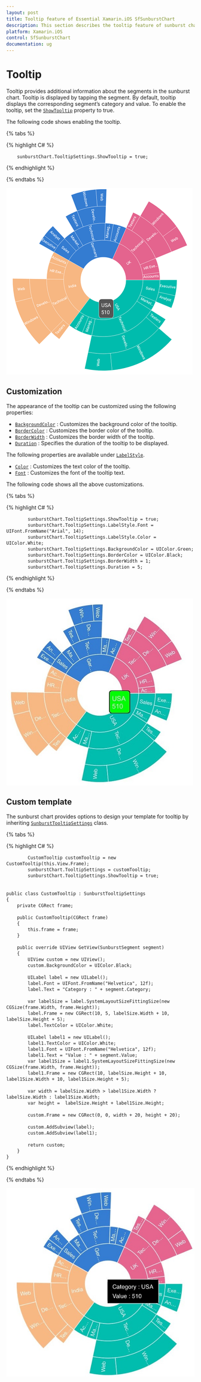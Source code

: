 ```yaml
---
layout: post
title: Tooltip feature of Essential Xamarin.iOS SfSunburstChart
description: This section describes the tooltip feature of sunburst chart.
platform: Xamarin.iOS
control: SfSunburstChart
documentation: ug
---
```


# Tooltip

Tooltip provides additional information about the segments in the sunburst chart. Tooltip is displayed by tapping the segment. By default, tooltip displays the corresponding segment’s category and value. To enable the tooltip, set the [`ShowTooltip`](https://help.syncfusion.com/cr/xamarin-ios/Syncfusion.SfSunburstChart.iOS.SunburstTooltipSettings.html#Syncfusion_SfSunburstChart_iOS_SunburstTooltipSettings_ShowTooltip) property to true.

The following code shows enabling the tooltip.

{% tabs %} 

{% highlight C# %} 

        sunburstChart.TooltipSettings.ShowTooltip = true;

{% endhighlight %}

{% endtabs %} 

![](Tooltip_images/Tooltip.png)

## Customization

The appearance of the tooltip can be customized using the following properties:

* [`BackgroundColor`](https://help.syncfusion.com/cr/xamarin-ios/Syncfusion.SfSunburstChart.iOS.SunburstTooltipSettings.html#Syncfusion_SfSunburstChart_iOS_SunburstTooltipSettings_BackgroundColor) : Customizes the background color of the tooltip.
* [`BorderColor`](https://help.syncfusion.com/cr/xamarin-ios/Syncfusion.SfSunburstChart.iOS.SunburstTooltipSettings.html#Syncfusion_SfSunburstChart_iOS_SunburstTooltipSettings_BorderColor) : Customizes the border color of the tooltip.
* [`BorderWidth`](https://help.syncfusion.com/cr/xamarin-ios/Syncfusion.SfSunburstChart.iOS.SunburstTooltipSettings.html#Syncfusion_SfSunburstChart_iOS_SunburstTooltipSettings_BorderWidth) : Customizes the border width of the tooltip.
* [`Duration`](https://help.syncfusion.com/cr/xamarin-ios/Syncfusion.SfSunburstChart.iOS.SunburstTooltipSettings.html#Syncfusion_SfSunburstChart_iOS_SunburstTooltipSettings_Duration) : Specifies the duration of the tooltip to be displayed.

The following properties are available under [`LabelStyle`](https://help.syncfusion.com/cr/xamarin-ios/Syncfusion.SfSunburstChart.iOS.SunburstTooltipSettings.html#Syncfusion_SfSunburstChart_iOS_SunburstTooltipSettings_LabelStyle).

* [`Color`](https://help.syncfusion.com/cr/xamarin-ios/Syncfusion.SfSunburstChart.iOS.SunburstChartLabelStyle.html#Syncfusion_SfSunburstChart_iOS_SunburstChartLabelStyle_Color) : Customizes the text color of the tooltip.
* [`Font`](https://help.syncfusion.com/cr/xamarin-ios/Syncfusion.SfSunburstChart.iOS.SunburstChartLabelStyle.html#Syncfusion_SfSunburstChart_iOS_SunburstChartLabelStyle_Font) : Customizes the font of the tooltip text.

The following code shows all the above customizations.

{% tabs %} 

{% highlight C# %}

            sunburstChart.TooltipSettings.ShowTooltip = true;
            sunburstChart.TooltipSettings.LabelStyle.Font = UIFont.FromName("Arial", 14);           
            sunburstChart.TooltipSettings.LabelStyle.Color = UIColor.White;
            sunburstChart.TooltipSettings.BackgroundColor = UIColor.Green;
            sunburstChart.TooltipSettings.BorderColor = UIColor.Black;
            sunburstChart.TooltipSettings.BorderWidth = 1;
            sunburstChart.TooltipSettings.Duration = 5;      

{% endhighlight %}

{% endtabs %} 

![](Tooltip_images/Customization.jpg)

## Custom template

The sunburst chart provides options to design your template for tooltip by inheriting [`SunburstTooltipSettings`](https://help.syncfusion.com/cr/xamarin-ios/Syncfusion.SfSunburstChart.iOS.SunburstTooltipSettings.html) class.

{% tabs %} 

{% highlight C# %} 

            CustomTooltip customTooltip = new CustomTooltip(this.View.Frame);
            sunburstChart.TooltipSettings = customTooltip;
            sunburstChart.TooltipSettings.ShowTooltip = true;         
           

    public class CustomTooltip : SunburstTooltipSettings
    {
        private CGRect frame;        

        public CustomTooltip(CGRect frame)
        {
            this.frame = frame;
        }

        public override UIView GetView(SunburstSegment segment)
        {
            UIView custom = new UIView();
            custom.BackgroundColor = UIColor.Black;         

            UILabel label = new UILabel();         
            label.Font = UIFont.FromName("Helvetica", 12f);
            label.Text = "Category : " + segment.Category;

            var labelSize = label.SystemLayoutSizeFittingSize(new CGSize(frame.Width, frame.Height));
            label.Frame = new CGRect(10, 5, labelSize.Width + 10, labelSize.Height + 5);
            label.TextColor = UIColor.White;            

            UILabel label1 = new UILabel();          
            label1.TextColor = UIColor.White;
            label1.Font = UIFont.FromName("Helvetica", 12f);
            label1.Text = "Value : " + segment.Value;
            var label1Size = label1.SystemLayoutSizeFittingSize(new CGSize(frame.Width, frame.Height));
            label1.Frame = new CGRect(10, labelSize.Height + 10, label1Size.Width + 10, label1Size.Height + 5);

            var width = labelSize.Width > label1Size.Width ? labelSize.Width : label1Size.Width;
            var height =  labelSize.Height + label1Size.Height;

            custom.Frame = new CGRect(0, 0, width + 20, height + 20);

            custom.AddSubview(label);
            custom.AddSubview(label1);

            return custom;           
        }
    }

{% endhighlight %}

{% endtabs %} 

![](Tooltip_images/Template.jpg)

